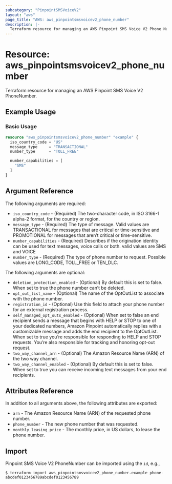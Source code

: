 ```yaml
---
subcategory: "PinpointSMSVoiceV2"
layout: "aws"
page_title: "AWS: aws_pinpointsmsvoicev2_phone_number"
description: |-
  Terraform resource for managing an AWS Pinpoint SMS Voice V2 Phone Number.
---
```


# Resource: aws_pinpointsmsvoicev2_phone_number

Terraform resource for managing an AWS Pinpoint SMS Voice V2 PhoneNumber.

## Example Usage

### Basic Usage

```terraform
resource "aws_pinpointsmsvoicev2_phone_number" "example" {
  iso_country_code = "US"
  message_type     = "TRANSACTIONAL"
  number_type      = "TOLL_FREE"

  number_capabilities = [
    "SMS"
  ]
}
```

## Argument Reference

The following arguments are required:

* `iso_country_code` - (Required) The two-character code, in ISO 3166-1 alpha-2 format, for the country or region.
* `message_type` - (Required) The type of message. Valid values are TRANSACTIONAL for messages that are critical or time-sensitive and PROMOTIONAL for messages that aren’t critical or time-sensitive.
* `number_capabilities` - (Required) Describes if the origination identity can be used for text messages, voice calls or both. valid values are SMS and VOICE
* `number_type` - (Required) The type of phone number to request. Possible values are LONG_CODE, TOLL_FREE or TEN_DLC.

The following arguments are optional:

* `deletion_protection_enabled` - (Optional) By default this is set to false. When set to true the phone number can’t be deleted.
* `opt_out_list_name` - (Optional) The name of the OptOutList to associate with the phone number.
* `registration_id` - (Optional) Use this field to attach your phone number for an external registration process.
* `self_managed_opt_outs_enabled` - (Optional) When set to false an end recipient sends a message that begins with HELP or STOP to one of your dedicated numbers, Amazon Pinpoint automatically replies with a customizable message and adds the end recipient to the OptOutList. When set to true you’re responsible for responding to HELP and STOP requests. You’re also responsible for tracking and honoring opt-out request.
* `two_way_channel_arn` - (Optional) The Amazon Resource Name (ARN) of the two way channel.
* `two_way_channel_enabled` - (Optional) By default this is set to false. When set to true you can receive incoming text messages from your end recipients.

## Attributes Reference

In addition to all arguments above, the following attributes are exported:

* `arn` - The Amazon Resource Name (ARN) of the requested phone number.
* `phone_number` - The new phone number that was requested.
* `monthly_leasing_price` - The monthly price, in US dollars, to lease the phone number.

## Import

Pinpoint SMS Voice V2 PhoneNumber can be imported using the `id`, e.g.,

```
$ terraform import aws_pinpointsmsvoicev2_phone_number.example phone-abcdef0123456789abcdef0123456789
```
